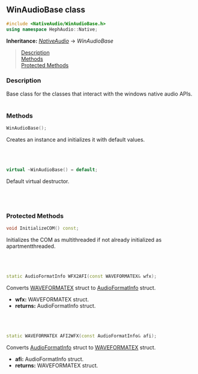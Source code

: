 ## WinAudioBase class
```c++
#include <NativeAudio/WinAudioBase.h>
using namespace HephAudio::Native;
```
**Inheritance:** *[NativeAudio](/docs/HephAudio/NativeAudio/NativeAudio.md)* -> *WinAudioBase*


> [Description](#description)<br>
[Methods](#methods)<br>
[Protected Methods](#protected-methods)

### Description
Base class for the classes that interact with the windows native audio APIs.
<br><br>

### Methods

```c++
WinAudioBase();
```
Creates an instance and initializes it with default values.
<br><br><br><br>

```c++
virtual ~WinAudioBase() = default;
```
Default virtual destructor.
<br><br><br><br>

### Protected Methods
```c++
void InitializeCOM() const;
```
Initializes the COM as multithreaded if not already initialized as apartmentthreaded.
<br><br><br><br>

```c++
static AudioFormatInfo WFX2AFI(const WAVEFORMATEX& wfx);
```
Converts [WAVEFORMATEX](https://learn.microsoft.com/en-us/windows/win32/api/mmeapi/ns-mmeapi-waveformatex) struct to [AudioFormatInfo](/docs/HephAudio/AudioFormatInfo.md) struct.
- **wfx:** WAVEFORMATEX struct.
- **returns:** AudioFormatInfo struct.
<br><br><br><br>

```c++
static WAVEFORMATEX AFI2WFX(const AudioFormatInfo& afi);
```
Converts [AudioFormatInfo](/docs/HephAudio/AudioFormatInfo.md) struct to [WAVEFORMATEX](https://learn.microsoft.com/en-us/windows/win32/api/mmeapi/ns-mmeapi-waveformatex) struct.
- **afi:** AudioFormatInfo struct.
- **returns:** WAVEFORMATEX struct.
